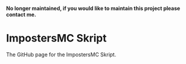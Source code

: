 #### No longer maintained, if you would like to maintain this project please contact me.
# ImpostersMC Skript
The GitHub page for the ImpostersMC Skript.
